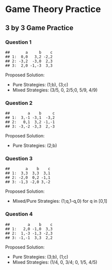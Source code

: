 Game Theory Practice
================

## 3 by 3 Game Practice

### Question 1

    ##       a     b    c
    ## 1:  0,0   3,2 -2,2
    ## 2: -3,2  -3,0  2,3
    ## 3:  2,0 -1,-3  3,3

Proposed Solution:

  - Pure Strategies: (1;b), (3;c)
  - Mixed Strategies: (3/5, 0, 2/5;0, 5/9, 4/9)

### Question 2

    ##        a    b     c
    ## 1:  3,-1 -3,1  -3,2
    ## 2:   0,1  3,2 -1,-1
    ## 3: -3,-2 -3,3  2,-3

Proposed Solution:

  - Pure Strategies: (2;b)

### Question 3

    ##       a    b    c
    ## 1:  3,3  3,3  3,1
    ## 2: -2,0  0,2 -1,1
    ## 3: -1,3 -2,0 3,-2

Proposed Solution:

  - Mixed/Pure Strategies: (1;q,1-q,0) for q in \[0,1\]

### Question 4

    ##        a    b    c
    ## 1:   2,0 -1,0  3,3
    ## 2:  1,-3 -1,3 -2,3
    ## 3: -1,-1  3,3  2,2

Proposed Solution:

  - Pure Strategies: (3;b), (1;c)
  - Mixed Strategies: (1/4, 0, 3/4; 0, 1/5, 4/5)
